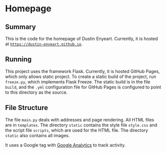 # Homepage

## Summary 

This is the code for the homepage of Dustin Enyeart. 
Currently, it is hosted at [`https://dustin-enyeart.github.io`](https://dustin-enyeart.github.io). 

## Running

This project uses the framework Flask. 
Currently, it is hosted GitHub Pages, which only allows static project. 
To create a static build of the project, run `freeze.py`, which implements Flask Freeze.
The static build is in the file `build`, and the `.yml` configuration file for GitHub Pages is configured to point to this directory as the source. 

## File Structure

The file `main.py` deals with addresses and page rendering. 
All HTML files are in `templates`. 
The directory `static` contains the style file `style.css` and the script file `scripts`, which are used for the HTML file. 
The directory `static` also contains all images.

It uses a Google tag with [Google Analytics](https://analytics.google.com/analytics) to track activity. 